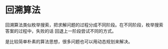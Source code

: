 # 回溯算法

回溯算法类似枚举搜索，把求解问题的过程分成不同阶段。在不同阶段，枚举搜索答案的过程中，失败的话
回退上一阶段尝试不同的方式。

是比较简单朴素的算法思想，很多问题也可以用动态规划来解决。
